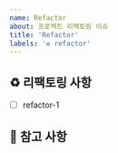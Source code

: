```yaml
---
name: Refactor
about: 프로젝트 리팩토링 이슈
title: 'Refactor'
labels: '♻️ refactor'
---
```


## ♻️ 리팩토링 사항

<!-- 어떤 리팩토링 작업을 진행했는지 알려주세요. -->

- [ ] refactor-1

## 📖 참고 사항

<!-- 레퍼런스, 스크린샷 등을 넣어 주세요. -->